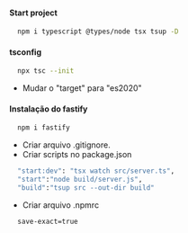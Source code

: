 #### Start project

```bash
  npm i typescript @types/node tsx tsup -D
```

#### tsconfig

```bash
  npx tsc --init 
```

- Mudar o "target" para "es2020"

#### Instalação do fastify

```bash
  npm i fastify
```

- Criar arquivo .gitignore.
- Criar scripts no package.json

```bash
  "start:dev": "tsx watch src/server.ts",
  "start":"node build/server.js",
  "build":"tsup src --out-dir build"
```

- Criar arquivo .npmrc

```bash
  save-exact=true
```